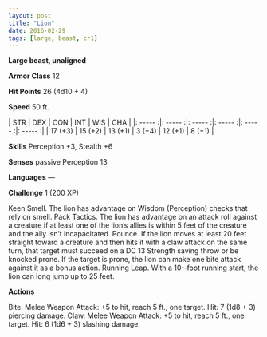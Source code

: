 ```yaml
---
layout: post
title: "Lion"
date: 2016-02-29
tags: [large, beast, cr1]
---
```


**Large beast, unaligned**

**Armor Class** 12

**Hit Points** 26 (4d10 + 4)

**Speed** 50 ft.

|   STR   |   DEX   |   CON   |   INT   |   WIS   |   CHA   |
|: ----- :|: ----- :|: ----- :|: ----- :|: ----- :|: ----- :|
| 17 (+3) | 15 (+2) | 13 (+1) | 3 (−4) | 12 (+1) | 8 (−1) |

**Skills** Perception +3, Stealth +6 

**Senses** passive Perception 13 

**Languages** — 

**Challenge** 1 (200 XP)

Keen Smell. The lion has advantage on Wisdom (Perception) checks that rely on smell. Pack Tactics. The lion has advantage on an attack roll against a creature if at least one of the lion’s allies is within 5 feet of the creature and the ally isn’t incapacitated. Pounce. If the lion moves at least 20 feet straight toward a creature and then hits it with a claw attack on the same turn, that target must succeed on a DC 13 Strength saving throw or be knocked prone. If the target is prone, the lion can make one bite attack against it as a bonus action. Running Leap. With a 10-­‐foot running start, the lion can long jump up to 25 feet. 

**Actions**

Bite. Melee Weapon Attack: +5 to hit, reach 5 ft., one target. Hit: 7 (1d8 + 3) piercing damage. Claw. Melee Weapon Attack: +5 to hit, reach 5 ft., one target. Hit: 6 (1d6 + 3) slashing damage.